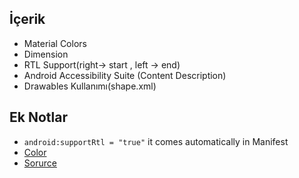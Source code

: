 ## İçerik
- Material Colors
- Dimension
- RTL Support(right-> start , left -> end)
- Android Accessibility Suite (Content Description)
- Drawables Kullanımı(shape.xml)


## Ek Notlar
- `android:supportRtl = "true"` it comes automatically in Manifest
- [Color](https://material.io/resources/color/#!/?view.left=0&view.right=0&primary.color=9C27B0&secondary.color=8E24AA)
- [Sorurce](https://developer.android.com/guide/topics/resources/drawable-resource#Shape)
